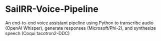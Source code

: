 # SailRR-Voice-Pipeline
An end-to-end voice assistant pipeline using Python to transcribe audio (OpenAI Whisper), generate responses (Microsoft/Phi-2), and synthesize speech (Coqui tacotron2-DDC)
